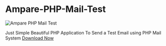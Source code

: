 # Ampare-PHP-Mail-Test

![Ampare PHP Mail Test](https://i.imgur.com/5ZtTWUG.png)

Just Simple Beautiful PHP Application To Send a Test Email using PHP Mail System
[Download Now](https://github.com/juthawong/Ampare-PHP-Mail-Test/releases/download/1.0/AmparePHPMailTest.zip)
